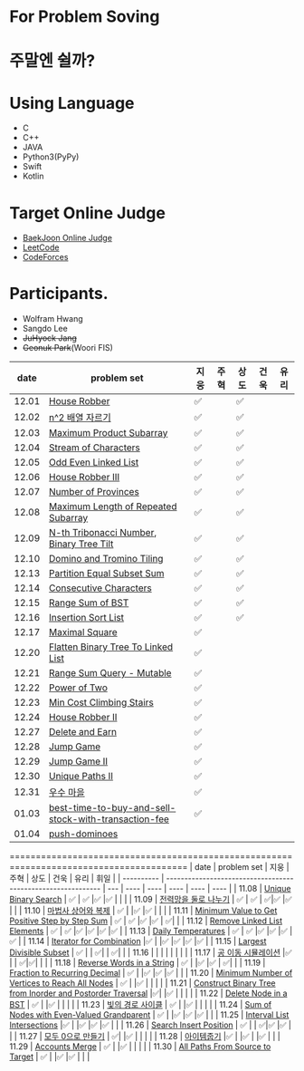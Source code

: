 # For Problem Soving

# 주말엔 쉴까?

# Using Language
- C
- C++
- JAVA
- Python3(PyPy)
- Swift
- Kotlin

# Target Online Judge
- [BaekJoon Online Judge](https://www.acmicpc.net/)
- [LeetCode](https://leetcode.com/)
- [CodeForces](https://codeforces.com/)

# Participants.
- Wolfram Hwang
- Sangdo Lee
- ~~JuHyock Jang~~
- ~~Geonuk Park~~(Woori FIS)


| date       | problem set                                                                | 지웅 | 주혁 | 상도 |  건욱 | 유리 |
| ---------- | -------------------------------------------------------------------------- | --- | ---- | ---- | ---- | ---- |
| 12.01      | [House Robber](https://leetcode.com/problems/house-robber/)                | ✅ | |✅ | | |
| 12.02      | [n^2 배열 자르기](https://programmers.co.kr/learn/courses/30/lessons/87390) | ✅ | | ✅| | |
| 12.03      | [Maximum Product Subarray](https://leetcode.com/problems/maximum-product-subarray/) | ✅| |✅ | | |
| 12.04      | [Stream of Characters](https://leetcode.com/problems/stream-of-characters/) | ✅| |✅ | | |
| 12.05      | [Odd Even Linked List](https://leetcode.com/problems/odd-even-linked-list/) | ✅| |✅ | | |
| 12.06      | [House Robber III](https://leetcode.com/problems/house-robber-iii/) | ✅| |✅ | | |
| 12.07      | [Number of Provinces](https://leetcode.com/problems/number-of-provinces/) | ✅| |✅ | | |
| 12.08      | [Maximum Length of Repeated Subarray](https://leetcode.com/problems/maximum-length-of-repeated-subarray/) | ✅| |✅ | | |
| 12.09      | [N-th Tribonacci Number](https://leetcode.com/problems/n-th-tribonacci-number/), [Binary Tree Tilt](https://leetcode.com/problems/binary-tree-tilt/) | ✅| |✅ | | |
| 12.10      | [Domino and Tromino Tiling](https://leetcode.com/problems/domino-and-tromino-tiling/)  | ✅| |✅ | | |
| 12.13      | [Partition Equal Subset Sum](https://leetcode.com/problems/partition-equal-subset-sum/) | ✅| |✅ | | |
| 12.14      | [Consecutive Characters](https://leetcode.com/problems/consecutive-characters/) | ✅| |✅ | | |
| 12.15      | [Range Sum of BST](https://leetcode.com/problems/range-sum-of-bst/) | ✅| |✅ | | |
| 12.16      | [Insertion Sort List](https://leetcode.com/problems/insertion-sort-list/) | ✅| |✅ | | |
| 12.17      | [Maximal Square](https://leetcode.com/problems/maximal-square/) | ✅| | | | |
| 12.20      | [Flatten Binary Tree To Linked List](https://leetcode.com/problems/flatten-binary-tree-to-linked-list/) | ✅ | | | | |
| 12.21      | [Range Sum Query - Mutable](https://leetcode.com/problems/range-sum-query-mutable/) | ✅| | | | |
| 12.22      | [Power of Two](https://leetcode.com/problems/power-of-two/) | ✅| | | | |
| 12.23      | [Min Cost Climbing Stairs](https://leetcode.com/problems/min-cost-climbing-stairs/) | ✅| | | | |
| 12.24      | [House Robber II](https://leetcode.com/problems/house-robber-ii/) | ✅| | | | |
| 12.27      | [Delete and Earn](https://leetcode.com/problems/delete-and-earn/) | ✅| | | | |
| 12.28      | [Jump Game](https://leetcode.com/problems/jump-game/) | ✅| | | | |
| 12.29      | [Jump Game II](https://leetcode.com/problems/jump-game-ii/) | ✅| | | | |
| 12.30      | [Unique Paths II](https://leetcode.com/problems/unique-paths-ii/) | ✅| | | | |
| 12.31      | [우수 마을](https://www.acmicpc.net/problem/1949) | ✅| | | | |
| 01.03      | [best-time-to-buy-and-sell-stock-with-transaction-fee](https://leetcode.com/problems/best-time-to-buy-and-sell-stock-with-transaction-fee/) | ✅| | | | |
| 01.04      | [push-dominoes](https://leetcode.com/problems/push-dominoes/) | | | | | |

========================================================================================
| date       | problem set                                                  | 지웅 | 주혁 | 상도 |  건욱 | 유리 | 휘일 |
| ---------- | ------------------------------------------------------------ | --- | ---- | ---- | ---- | ---- | ---- |
| 11.08      | [Unique Binary Search](https://leetcode.com/problems/unique-binary-search-trees/)   | ✅ | ✅ |✅ |✅   |  |  |
| 11.09      | [전력망을 둘로 나누기](https://programmers.co.kr/learn/courses/30/lessons/86971)   | ✅ | ✅ | ✅|✅ |✅ |  |
| 11.10      | [마법사 상어와 복제](https://www.acmicpc.net/problem/23290) | ✅ |  |✅ |✅  | |  |
| 11.11      | [Minimum Value to Get Positive Step by Step Sum](https://leetcode.com/problems/minimum-value-to-get-positive-step-by-step-sum/) | ✅ | ✅ |✅ |✅  | ✅|  |
| 11.12      | [Remove Linked List Elements](https://leetcode.com/problems/remove-linked-list-elements/) | ✅ | ✅ |✅ |✅  |✅ |✅ |
| 11.13      | [Daily Temperatures](https://leetcode.com/problems/daily-temperatures/) | ✅ | ✅ |✅ |✅ |✅ |✅ |
| 11.14      | [Iterator for Combination](https://leetcode.com/problems/iterator-for-combination/) |✅ | |✅ |✅ |✅ |✅ |
| 11.15      | [Largest Divisible Subset](https://leetcode.com/problems/largest-divisible-subset/) | ✅ | | ✅| | ✅| |
| 11.16      | []() | | | | | | |
| 11.17      | [공 이동 시뮬레이션](https://programmers.co.kr/learn/courses/30/lessons/87391) |✅ | | ✅|✅| | |
| 11.18      | [Reverse Words in a String](https://leetcode.com/problems/reverse-words-in-a-string/) | ✅ | |✅  |✅ | ✅| |
| 11.19      | [Fraction to Recurring Decimal](https://leetcode.com/problems/fraction-to-recurring-decimal/) | ✅ | |✅ |✅ |✅ | |
| 11.20      | [Minimum Number of Vertices to Reach All Nodes](https://leetcode.com/problems/minimum-number-of-vertices-to-reach-all-nodes/) | ✅ | |✅ | | | |
| 11.21      | [Construct Binary Tree from Inorder and Postorder Traversal](https://leetcode.com/problems/construct-binary-tree-from-inorder-and-postorder-traversal/) |✅| |✅ | | | |
| 11.22      | [Delete Node in a BST](https://leetcode.com/problems/delete-node-in-a-bst/) | ✅ | |✅ | | | |
| 11.23      | [빛의 경로 사이클](https://programmers.co.kr/learn/courses/30/lessons/86052) | ✅ | |✅ | | | |
| 11.24      | [Sum of Nodes with Even-Valued Grandparent](https://leetcode.com/problems/sum-of-nodes-with-even-valued-grandparent/) | ✅ | |✅ |✅ |✅ | |
| 11.25      | [Interval List Intersections](https://leetcode.com/problems/interval-list-intersections/) |✅ | |✅ |✅ |✅ | |
| 11.26      | [Search Insert Position](https://leetcode.com/problems/search-insert-position/) | ✅ | | ✅|✅ |✅ | |
| 11.27      | [모두 0으로 만들기](https://programmers.co.kr/learn/courses/30/lessons/76503) | ✅| |✅ | | | |
| 11.28      | [아이템줍기](https://programmers.co.kr/learn/courses/30/lessons/87694) |✅ | |✅ | |✅ | |
| 11.29      | [Accounts Merge](https://leetcode.com/problems/accounts-merge/) | ✅ | |✅ | | | |
| 11.30      | [All Paths From Source to Target](https://leetcode.com/problems/all-paths-from-source-to-target/) | ✅ | |✅ |✅ | | |

